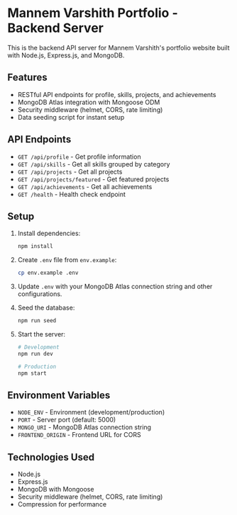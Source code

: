 # Mannem Varshith Portfolio - Backend Server

This is the backend API server for Mannem Varshith's portfolio website built with Node.js, Express.js, and MongoDB.

## Features

- RESTful API endpoints for profile, skills, projects, and achievements
- MongoDB Atlas integration with Mongoose ODM
- Security middleware (helmet, CORS, rate limiting)
- Data seeding script for instant setup

## API Endpoints

- `GET /api/profile` - Get profile information
- `GET /api/skills` - Get all skills grouped by category
- `GET /api/projects` - Get all projects
- `GET /api/projects/featured` - Get featured projects
- `GET /api/achievements` - Get all achievements
- `GET /health` - Health check endpoint

## Setup

1. Install dependencies:
   ```bash
   npm install
   ```

2. Create `.env` file from `env.example`:
   ```bash
   cp env.example .env
   ```

3. Update `.env` with your MongoDB Atlas connection string and other configurations.

4. Seed the database:
   ```bash
   npm run seed
   ```

5. Start the server:
   ```bash
   # Development
   npm run dev
   
   # Production
   npm start
   ```

## Environment Variables

- `NODE_ENV` - Environment (development/production)
- `PORT` - Server port (default: 5000)
- `MONGO_URI` - MongoDB Atlas connection string
- `FRONTEND_ORIGIN` - Frontend URL for CORS

## Technologies Used

- Node.js
- Express.js
- MongoDB with Mongoose
- Security middleware (helmet, CORS, rate limiting)
- Compression for performance 